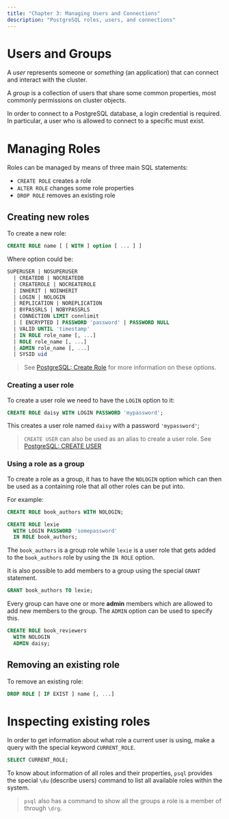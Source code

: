 ```yaml
---
title: "Chapter 3: Managing Users and Connections"
description: "PostgreSQL roles, users, and connections"
---
```


# Users and Groups
A *user* represents someone or *something* (an application) that can connect and interact with
the cluster.

A *group* is a collection of users that share some common properties, most commonly 
permissions on cluster objects.

In order to connect to a PostgreSQL database, a login credential is required. In 
particular, a user who is allowed to connect to a specific must exist.

# Managing Roles
Roles can be managed by means of three main SQL statements:

- `CREATE ROLE` creates a role
- `ALTER ROLE` changes some role properties
- `DROP ROLE` removes an existing role

## Creating new roles
To create a new role:

```sql
CREATE ROLE name [ [ WITH ] option [ ... ] ]
```

Where option could be:

```sql
SUPERUSER | NOSUPERUSER
  | CREATEDB | NOCREATEDB
  | CREATEROLE | NOCREATEROLE
  | INHERIT | NOINHERIT
  | LOGIN | NOLOGIN
  | REPLICATION | NOREPLICATION
  | BYPASSRLS | NOBYPASSRLS
  | CONNECTION LIMIT connlimit
  | [ ENCRYPTED ] PASSWORD 'password' | PASSWORD NULL
  | VALID UNTIL 'timestamp'
  | IN ROLE role_name [, ...]
  | ROLE role_name [, ...]
  | ADMIN role_name [, ...]
  | SYSID uid
```

> See [PostgreSQL: Create Role](https://www.postgresql.org/docs/current/sql-createrole.html) for more information on these options.

### Creating a user role
To create a user role we need to have the `LOGIN` option to it:

```sql
CREATE ROLE daisy WITH LOGIN PASSWORD 'mypassword';
```

This creates a user role named `daisy` with a password `'mypassword'`;

> `CREATE USER` can also be used as an alias to create a user role.
> See [PostgreSQL: CREATE USER](https://www.postgresql.org/docs/current/sql-createuser.html)

### Using a role as a group
To create a role as a group, it has to have the `NOLOGIN` option which can then be used as 
a containing role that all other roles can be put into.

For example:

```sql
CREATE ROLE book_authors WITH NOLOGIN;

CREATE ROLE lexie
  WITH LOGIN PASSWORD 'somepassword'
  IN ROLE book_authors;
```

The `book_authors` is a group role while `lexie` is a user role that gets added to the 
`book_authors` role by using the `IN ROLE` option.

It is also possible to add members to a group using the special `GRANT` statement.

```sql
GRANT book_authors TO lexie;
```

Every group can have one or more **admin** members which are allowed to add new members to 
the group. The `ADMIN` option can be used to specify this.

```sql
CREATE ROLE book_reviewers
  WITH NOLOGIN
  ADMIN daisy;
```

## Removing an existing role
To remove an existing role:

```sql
DROP ROLE [ IF EXIST ] name [, ...]
```

# Inspecting existing roles
In order to get information about what role a current user is using, make a query with the 
special keyword `CURRENT_ROLE`.

```sql
SELECT CURRENT_ROLE;
```

To know about information of all roles and their properties, `psql` provides the special `\du`
(describe users) command to list all available roles within the system.

> `psql` also has a command to show all the groups a role is a member of through `\drg`.
